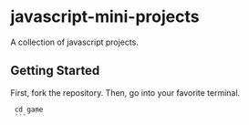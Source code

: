 # javascript-mini-projects
A collection of javascript projects.

## Getting Started

First, fork the repository. Then, go into your favorite terminal.

   ``` git clone git@github.com:YOUR_USERNAME/game.git
    cd game
    ```
